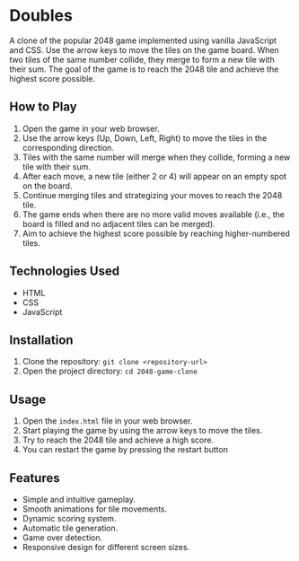 # Doubles

A clone of the popular 2048 game implemented using vanilla JavaScript and CSS. Use the arrow keys to move the tiles on the game board. When two tiles of the same number collide, they merge to form a new tile with their sum. The goal of the game is to reach the 2048 tile and achieve the highest score possible.

## How to Play

1. Open the game in your web browser.
2. Use the arrow keys (Up, Down, Left, Right) to move the tiles in the corresponding direction.
3. Tiles with the same number will merge when they collide, forming a new tile with their sum.
4. After each move, a new tile (either 2 or 4) will appear on an empty spot on the board.
5. Continue merging tiles and strategizing your moves to reach the 2048 tile.
6. The game ends when there are no more valid moves available (i.e., the board is filled and no adjacent tiles can be merged).
7. Aim to achieve the highest score possible by reaching higher-numbered tiles.

## Technologies Used

- HTML
- CSS
- JavaScript

## Installation

1. Clone the repository: `git clone <repository-url>`
2. Open the project directory: `cd 2048-game-clone`

## Usage

1. Open the `index.html` file in your web browser.
2. Start playing the game by using the arrow keys to move the tiles.
3. Try to reach the 2048 tile and achieve a high score.
4. You can restart the game by pressing the restart button

## Features

- Simple and intuitive gameplay.
- Smooth animations for tile movements.
- Dynamic scoring system.
- Automatic tile generation.
- Game over detection.
- Responsive design for different screen sizes.

